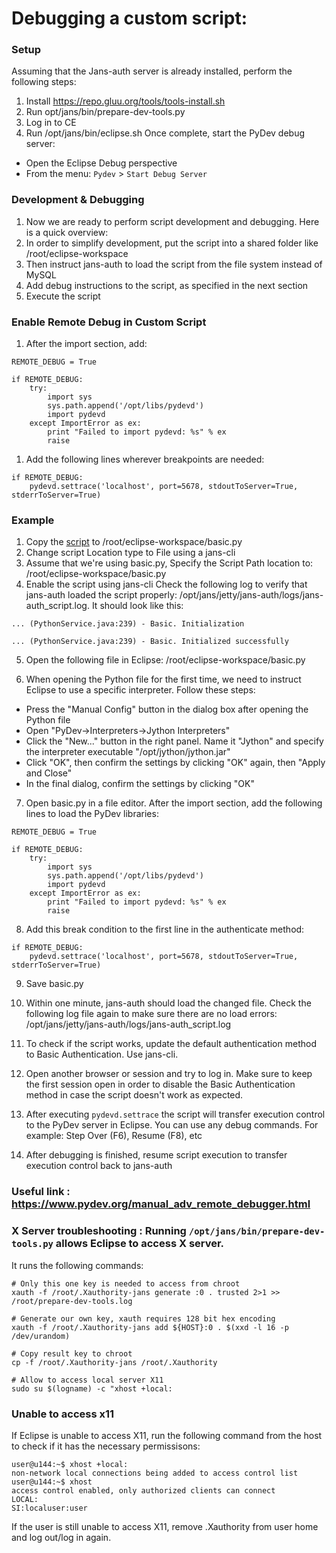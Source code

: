 # Debugging a custom script:
### Setup
Assuming that the Jans-auth server is already installed, perform the following steps:

1. Install https://repo.gluu.org/tools/tools-install.sh
1. Run opt/jans/bin/prepare-dev-tools.py
1. Log in to CE
1. Run /opt/jans/bin/eclipse.sh
Once complete, start the PyDev debug server:

* Open the Eclipse Debug perspective
* From the menu: `Pydev` > `Start Debug Server`

### Development & Debugging
1. Now we are ready to perform script development and debugging. Here is a quick overview:
1. In order to simplify development, put the script into a shared folder like /root/eclipse-workspace
1. Then instruct jans-auth to load the script from the file system instead of MySQL
1. Add debug instructions to the script, as specified in the next section
1. Execute the script

### Enable Remote Debug in Custom Script
1. After the import section, add:
```
REMOTE_DEBUG = True

if REMOTE_DEBUG:
    try:
        import sys
        sys.path.append('/opt/libs/pydevd')
        import pydevd
    except ImportError as ex:
        print "Failed to import pydevd: %s" % ex
        raise

```
1. Add the following lines wherever breakpoints are needed:

```
if REMOTE_DEBUG:
    pydevd.settrace('localhost', port=5678, stdoutToServer=True, stderrToServer=True)
```

### Example

1. Copy the [script](https://github.com/JanssenProject/jans/blob/main/jans-linux-setup/jans_setup/static/extension/person_authentication/BasicExternalAuthenticator.py) to /root/eclipse-workspace/basic.py
2. Change script Location type to File using a jans-cli 
3. Assume that we're using basic.py,  Specify the Script Path location to: /root/eclipse-workspace/basic.py
4. Enable the script using jans-cli 
Check the following log to verify that jans-auth loaded the script properly: /opt/jans/jetty/jans-auth/logs/jans-auth_script.log. It should look like this:
```
... (PythonService.java:239) - Basic. Initialization

... (PythonService.java:239) - Basic. Initialized successfully
```
5. Open the following file in Eclipse: /root/eclipse-workspace/basic.py

6. When opening the Python file for the first time, we need to instruct Eclipse to use a specific interpreter. Follow these steps:

* Press the "Manual Config" button in the dialog box after opening the Python file
* Open "PyDev->Interpreters->Jython Interpreters"
* Click the "New..." button in the right panel. Name it "Jython" and specify the interpreter executable "/opt/jython/jython.jar"
* Click "OK", then confirm the settings by clicking "OK" again, then "Apply and Close"
* In the final dialog, confirm the settings by clicking "OK"

7. Open basic.py in a file editor. After the import section, add the following lines to load the PyDev libraries:
```
REMOTE_DEBUG = True  

if REMOTE_DEBUG:  
    try:  
        import sys  
        sys.path.append('/opt/libs/pydevd')  
        import pydevd  
    except ImportError as ex:  
        print "Failed to import pydevd: %s" % ex  
        raise  

```
8. Add this break condition to the first line in the authenticate method:

```
if REMOTE_DEBUG:   
    pydevd.settrace('localhost', port=5678, stdoutToServer=True, stderrToServer=True) 
``` 
9. Save basic.py

10. Within one minute, jans-auth should load the changed file. Check the following log file again to make sure there are no load errors: /opt/jans/jetty/jans-auth/logs/jans-auth_script.log
11. To check if the script works, update the default authentication method to Basic Authentication. Use jans-cli.

12. Open another browser or session and try to log in. Make sure to keep the first session open in order to disable the Basic Authentication method in case the script doesn't work as expected.
13. After executing `pydevd.settrace` the script will transfer execution control to the PyDev server in Eclipse. You can use any debug commands. For example: Step Over (F6), Resume (F8), etc
14. After debugging is finished, resume script execution to transfer execution control back to jans-auth

### Useful link : https://www.pydev.org/manual_adv_remote_debugger.html

### X Server troubleshooting : Running `/opt/jans/bin/prepare-dev-tools.py` allows Eclipse to access X server.

It runs the following commands:
```
# Only this one key is needed to access from chroot 
xauth -f /root/.Xauthority-jans generate :0 . trusted 2>1 >> /root/prepare-dev-tools.log

# Generate our own key, xauth requires 128 bit hex encoding
xauth -f /root/.Xauthority-jans add ${HOST}:0 . $(xxd -l 16 -p /dev/urandom)

# Copy result key to chroot
cp -f /root/.Xauthority-jans /root/.Xauthority

# Allow to access local server X11   
sudo su $(logname) -c "xhost +local:
```
### Unable to access x11
If Eclipse is unable to access X11, run the following command from the host to check if it has the necessary permissisons:
```
user@u144:~$ xhost +local:
non-network local connections being added to access control list
user@u144:~$ xhost 
access control enabled, only authorized clients can connect
LOCAL:
SI:localuser:user
```
If the user is still unable to access X11, remove .Xauthority from user home and log out/log in again.